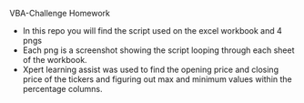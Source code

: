 VBA-Challenge Homework
- In this repo you will find the script used on the excel workbook and 4 pngs
-	Each png is a screenshot showing the script looping through each sheet of the workbook.
-	Xpert learning assist was used to find the opening price and closing price of the tickers and figuring out max and minimum values within the percentage columns. 

